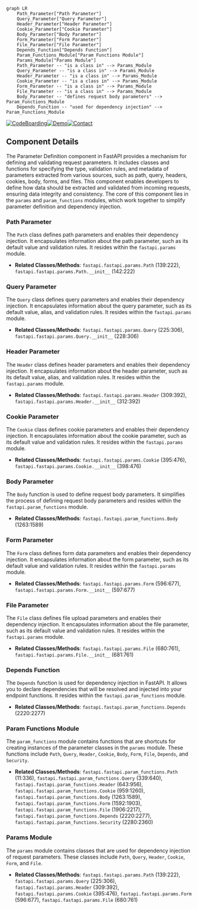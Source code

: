 ```mermaid
graph LR
    Path_Parameter["Path Parameter"]
    Query_Parameter["Query Parameter"]
    Header_Parameter["Header Parameter"]
    Cookie_Parameter["Cookie Parameter"]
    Body_Parameter["Body Parameter"]
    Form_Parameter["Form Parameter"]
    File_Parameter["File Parameter"]
    Depends_Function["Depends Function"]
    Param_Functions_Module["Param Functions Module"]
    Params_Module["Params Module"]
    Path_Parameter -- "is a class in" --> Params_Module
    Query_Parameter -- "is a class in" --> Params_Module
    Header_Parameter -- "is a class in" --> Params_Module
    Cookie_Parameter -- "is a class in" --> Params_Module
    Form_Parameter -- "is a class in" --> Params_Module
    File_Parameter -- "is a class in" --> Params_Module
    Body_Parameter -- "defines request body parameters" --> Param_Functions_Module
    Depends_Function -- "used for dependency injection" --> Param_Functions_Module
```
[![CodeBoarding](https://img.shields.io/badge/Generated%20by-CodeBoarding-9cf?style=flat-square)](https://github.com/CodeBoarding/GeneratedOnBoardings)[![Demo](https://img.shields.io/badge/Try%20our-Demo-blue?style=flat-square)](https://www.codeboarding.org/demo)[![Contact](https://img.shields.io/badge/Contact%20us%20-%20codeboarding@gmail.com-lightgrey?style=flat-square)](mailto:codeboarding@gmail.com)

## Component Details

The Parameter Definition component in FastAPI provides a mechanism for defining and validating request parameters. It includes classes and functions for specifying the type, validation rules, and metadata of parameters extracted from various sources, such as path, query, headers, cookies, body, forms, and files. This component enables developers to define how data should be extracted and validated from incoming requests, ensuring data integrity and consistency. The core of this component lies in the `params` and `param_functions` modules, which work together to simplify parameter definition and dependency injection.

### Path Parameter
The `Path` class defines path parameters and enables their dependency injection. It encapsulates information about the path parameter, such as its default value and validation rules. It resides within the `fastapi.params` module.
- **Related Classes/Methods**: `fastapi.fastapi.params.Path` (139:222), `fastapi.fastapi.params.Path.__init__` (142:222)

### Query Parameter
The `Query` class defines query parameters and enables their dependency injection. It encapsulates information about the query parameter, such as its default value, alias, and validation rules. It resides within the `fastapi.params` module.
- **Related Classes/Methods**: `fastapi.fastapi.params.Query` (225:306), `fastapi.fastapi.params.Query.__init__` (228:306)

### Header Parameter
The `Header` class defines header parameters and enables their dependency injection. It encapsulates information about the header parameter, such as its default value, alias, and validation rules. It resides within the `fastapi.params` module.
- **Related Classes/Methods**: `fastapi.fastapi.params.Header` (309:392), `fastapi.fastapi.params.Header.__init__` (312:392)

### Cookie Parameter
The `Cookie` class defines cookie parameters and enables their dependency injection. It encapsulates information about the cookie parameter, such as its default value and validation rules. It resides within the `fastapi.params` module.
- **Related Classes/Methods**: `fastapi.fastapi.params.Cookie` (395:476), `fastapi.fastapi.params.Cookie.__init__` (398:476)

### Body Parameter
The `Body` function is used to define request body parameters. It simplifies the process of defining request body parameters and resides within the `fastapi.param_functions` module.
- **Related Classes/Methods**: `fastapi.fastapi.param_functions.Body` (1263:1589)

### Form Parameter
The `Form` class defines form data parameters and enables their dependency injection. It encapsulates information about the form parameter, such as its default value and validation rules. It resides within the `fastapi.params` module.
- **Related Classes/Methods**: `fastapi.fastapi.params.Form` (596:677), `fastapi.fastapi.params.Form.__init__` (597:677)

### File Parameter
The `File` class defines file upload parameters and enables their dependency injection. It encapsulates information about the file parameter, such as its default value and validation rules. It resides within the `fastapi.params` module.
- **Related Classes/Methods**: `fastapi.fastapi.params.File` (680:761), `fastapi.fastapi.params.File.__init__` (681:761)

### Depends Function
The `Depends` function is used for dependency injection in FastAPI. It allows you to declare dependencies that will be resolved and injected into your endpoint functions. It resides within the `fastapi.param_functions` module.
- **Related Classes/Methods**: `fastapi.fastapi.param_functions.Depends` (2220:2277)

### Param Functions Module
The `param_functions` module contains functions that are shortcuts for creating instances of the parameter classes in the `params` module. These functions include `Path`, `Query`, `Header`, `Cookie`, `Body`, `Form`, `File`, `Depends`, and `Security`.
- **Related Classes/Methods**: `fastapi.fastapi.param_functions.Path` (11:336), `fastapi.fastapi.param_functions.Query` (339:640), `fastapi.fastapi.param_functions.Header` (643:956), `fastapi.fastapi.param_functions.Cookie` (959:1260), `fastapi.fastapi.param_functions.Body` (1263:1589), `fastapi.fastapi.param_functions.Form` (1592:1903), `fastapi.fastapi.param_functions.File` (1906:2217), `fastapi.fastapi.param_functions.Depends` (2220:2277), `fastapi.fastapi.param_functions.Security` (2280:2360)

### Params Module
The `params` module contains classes that are used for dependency injection of request parameters. These classes include `Path`, `Query`, `Header`, `Cookie`, `Form`, and `File`.
- **Related Classes/Methods**: `fastapi.fastapi.params.Path` (139:222), `fastapi.fastapi.params.Query` (225:306), `fastapi.fastapi.params.Header` (309:392), `fastapi.fastapi.params.Cookie` (395:476), `fastapi.fastapi.params.Form` (596:677), `fastapi.fastapi.params.File` (680:761)